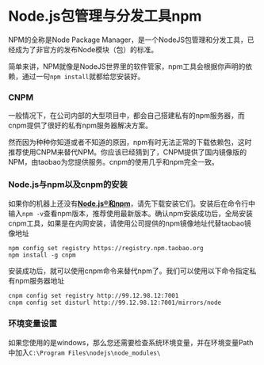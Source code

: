# Node.js包管理与分发工具npm

NPM的全称是Node Package Manager，是一个NodeJS包管理和分发工具，已经成为了非官方的发布Node模块（包）的标准。

简单来讲，NPM就像是NodeJS世界里的软件管家，npm工具会根据你声明的依赖，通过一句`npm install`就都给您安装好。

### CNPM

一般情况下，在公司内部的大型项目中，都会自己搭建私有的npm服务器，而cnpm提供了很好的私有npm服务器解决方案。

然而因为种种你知道或者不知道的原因，npm有时无法正常的下载依赖包，这时推荐使用CNPM来替代NPM。你应该已经猜到了，CNPM提供了国内镜像版的NPM，由taobao为您提供服务。cnpm的使用几乎和npm完全一致。

### Node.js与npm以及cnpm的安装

如果你的机器上还没有[**Node.js®和npm**](https://nodejs.org/en/download/)，请先下载安装它们。安装后在命令行中输入`npm -v`查看npm版本，推荐使用最新版本。确认npm安装成功后，全局安装cnpm工具，如果是在内网安装，请使用公司提供的npm镜像地址代替taobao镜像地址

```
npm config set registry https://registry.npm.taobao.org
npm install -g cnpm
```

安装成功后，就可以使用cnpm命令来替代npm了。我们可以使用以下命令指定私有npm服务器地址

```
cnpm config set registry http://99.12.98.12:7001
cnpm config set disturl http://99.12.98.12:7001/mirrors/node
```

### 环境变量设置

如果您使用的是windows，那么您还需要检查系统环境变量，并在环境变量Path中加入`C:\Program Files\nodejs\node_modules\`

